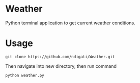 Weather
=======

Python terminal application to get current weather conditions.


Usage
=====
```
git clone https://github.com/ndigati/Weather.git
```
Then navigate into new directory, then run command
```
python weather.py
```

